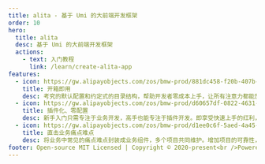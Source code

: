 ```yaml
---
title: alita - 基于 Umi 的大前端开发框架
order: 10
hero:
  title: alita
  desc: 基于 Umi 的大前端开发框架
  actions:
    - text: 入门教程
      link: /learn/create-alita-app
features:
  - icon: https://gw.alipayobjects.com/zos/bmw-prod/881dc458-f20b-407b-947a-95104b5ec82b/k79dm8ih_w144_h144.png
    title: 开箱即用
    desc: 考究的默认配置和约定式的目录结构，帮助开发者零成本上手，让所有注意力都能放在业务开发上
  - icon: https://gw.alipayobjects.com/zos/bmw-prod/d60657df-0822-4631-9d7c-e7a869c2f21c/k79dmz3q_w126_h126.png
    title: 插件化、零配置
    desc: 新手入门只需专注于业务开发，高手也能专注于插件开发。即享受快速上手的红利，也满足团队后续发展的需求
  - icon: https://gw.alipayobjects.com/zos/bmw-prod/d1ee0c6f-5aed-4a45-a507-339a4bfe076c/k7bjsocq_w144_h144.png
    title: 直击业务痛点难点
    desc: 将业务中常见的痛点难点封装成业务组件，多个项目共同维护。增加项目的可靠性，减轻开发人员负担
footer: Open-source MIT Licensed | Copyright © 2020-present<br />Powered by xiaohuoni
---
```


<code src="../demo/home.tsx" inline />
